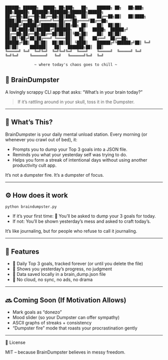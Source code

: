 ```
██████╗ ██████╗  █████╗ ██╗███╗   ██╗    ██████╗ ██╗   ██╗███╗   ███╗██████╗ ███████╗████████╗███████╗██████╗ 
██╔══██╗██╔══██╗██╔══██╗██║████╗  ██║    ██╔══██╗██║   ██║████╗ ████║██╔══██╗██╔════╝╚══██╔══╝██╔════╝██╔══██╗
██████╔╝██████╔╝███████║██║██╔██╗ ██║    ██║  ██║██║   ██║██╔████╔██║██████╔╝███████╗   ██║   █████╗  ██████╔╝
██╔══██╗██╔══██╗██╔══██║██║██║╚██╗██║    ██║  ██║██║   ██║██║╚██╔╝██║██╔═══╝ ╚════██║   ██║   ██╔══╝  ██╔══██╗
██████╔╝██║  ██║██║  ██║██║██║ ╚████║    ██████╔╝╚██████╔╝██║ ╚═╝ ██║██║     ███████║   ██║   ███████╗██║  ██║
╚═════╝ ╚═╝  ╚═╝╚═╝  ╚═╝╚═╝╚═╝  ╚═══╝    ╚═════╝  ╚═════╝ ╚═╝     ╚═╝╚═╝     ╚══════╝   ╚═╝   ╚══════╝╚═╝  ╚═╝
                                                                                                              
             ~ where today's chaos goes to chill ~
```

## 🧠 BrainDumpster

A lovingly scrappy CLI app that asks: “What’s in your brain today?”
> If it’s rattling around in your skull, toss it in the Dumpster.

---

## 🤔 What’s This?

BrainDumpster is your daily mental unload station. Every morning (or whenever you crawl out of bed), it:
- Prompts you to dump your Top 3 goals into a JSON file.
- Reminds you what your yesterday self was trying to do.
- Helps you form a streak of intentional days without using another productivity cult app.

It’s not a dumpster fire. It’s a dumpster of focus.


---

## ⚙️ How does it work

```
python braindumpster.py
```

- If it’s your first time: 🎉 You’ll be asked to dump your 3 goals for today.
- If not: You’ll be shown yesterday’s mess and asked to craft today’s.

It’s like journaling, but for people who refuse to call it journaling.

---

## 💾 Features

- 🧠 Daily Top 3 goals, tracked forever (or until you delete the file)
- 📅 Shows you yesterday’s progress, no judgment
- 💾 Data saved locally in a brain_dump.json file
- 🧼 No cloud, no sync, no ads, no drama


---

## 🔜 Coming Soon (If Motivation Allows)
- Mark goals as “donezo”
- Mood slider (so your Dumpster can offer sympathy)
- ASCII graphs of streaks + consistency
- “Dumpster fire” mode that roasts your procrastination gently


---

📜 License

MIT – because BrainDumpster believes in messy freedom.